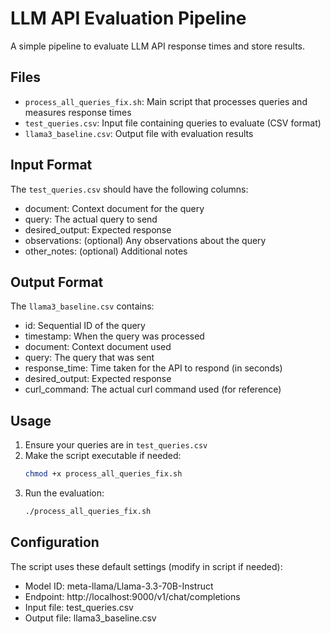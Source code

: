 # LLM API Evaluation Pipeline

A simple pipeline to evaluate LLM API response times and store results.

## Files

- `process_all_queries_fix.sh`: Main script that processes queries and measures response times
- `test_queries.csv`: Input file containing queries to evaluate (CSV format)
- `llama3_baseline.csv`: Output file with evaluation results

## Input Format

The `test_queries.csv` should have the following columns:
- document: Context document for the query
- query: The actual query to send
- desired_output: Expected response
- observations: (optional) Any observations about the query
- other_notes: (optional) Additional notes

## Output Format

The `llama3_baseline.csv` contains:
- id: Sequential ID of the query
- timestamp: When the query was processed
- document: Context document used
- query: The query that was sent
- response_time: Time taken for the API to respond (in seconds)
- desired_output: Expected response
- curl_command: The actual curl command used (for reference)

## Usage

1. Ensure your queries are in `test_queries.csv`
2. Make the script executable if needed:
   ```bash
   chmod +x process_all_queries_fix.sh
   ```
3. Run the evaluation:
   ```bash
   ./process_all_queries_fix.sh
   ```

## Configuration

The script uses these default settings (modify in script if needed):
- Model ID: meta-llama/Llama-3.3-70B-Instruct
- Endpoint: http://localhost:9000/v1/chat/completions
- Input file: test_queries.csv
- Output file: llama3_baseline.csv 